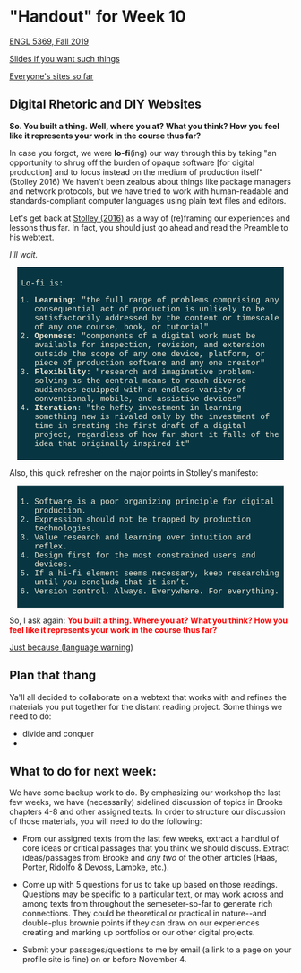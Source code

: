 # "Handout" for Week 10

[ENGL 5369, Fall 2019](calendar.html)

[Slides if you want such things](https://docs.google.com/presentation/d/e/2PACX-1vRufA94YIvpbFkJ2K591QOVPqCeLM5nAcGgkbJ0uiCuOgYeWh5OUR1FXmLTWgReyHFb8yPoLY4kWyb5/pub?start=false&loop=false&delayms=3000)

[Everyone's sites so far](fambly)

## Digital Rhetoric and DIY Websites

**So. You built a thing. Well, where you at? What you think? How you feel like it represents your work in the course thus far?**

In case you forgot, we were **lo-fi**(ing) our way through this by taking "an opportunity to shrug off the burden of opaque software [for digital production] and to focus instead on the medium of production itself" (Stolley 2016) We haven't been zealous about things like package managers and network protocols, but we have tried to work with human-readable and standards-compliant computer languages using plain text files and editors.

Let's get back at [Stolley (2016)](http://kairos.technorhetoric.net/20.2/inventio/stolley/) as a way of (re)framing our experiences and lessons thus far. In fact, you should just go ahead and read the Preamble to his webtext.

*I'll wait.*

<div style="margin: auto 1em; background-color:#073642; color: #eee8d5; padding: .5em; font-family: Menlo, Consolas, Courier, mono;">

<p>Lo-fi is:</p>
<ol>
<li><strong>Learning</strong>: "the full range of problems comprising any consequential act of production is unlikely to be satisfactorily addressed by the content or timescale of any one course, book, or tutorial"

<li><strong>Openness</strong>: "components of a digital work must be available for inspection, revision, and extension outside the scope of any one device, platform, or piece of production software and any one creator"

<li><strong>Flexibility</strong>: "research and imaginative problem-solving as the central means to reach diverse audiences equipped with an endless variety of conventional, mobile, and assistive devices"

<li><strong>Iteration</strong>: "the hefty investment in learning something new is rivaled only by the investment of time in creating the first draft of a digital project, regardless of how far short it falls of the idea that originally inspired it"
</ol>
</div>

Also, this quick refresher on the major points in Stolley's manifesto:

<div style="margin: auto 1em; background-color:#073642; color: #eee8d5; padding: .5em; font-family: Menlo, Consolas, Courier, mono;">
<ol>
<li>Software is a poor organizing principle for digital production.
<li>Expression should not be trapped by production technologies.
<li>Value research and learning over intuition and reflex.
<li>Design first for the most constrained users and devices.
<li>If a hi-fi element seems necessary, keep researching until you conclude that it isn’t.
<li>Version control. Always. Everywhere. For everything.
</ol>
</div>

So, I ask again: <span style="color:red;"> **You built a thing. Where you at? What you think? How you feel like it represents your work in the course thus far?** </span>


[Just because (language warning)](https://motherfuckingwebsite.com/)

## Plan that thang

Ya'll all decided to collaborate on a webtext that works with and refines the materials you put together for the distant reading project. Some things we need to do:

* divide and conquer
*

## What to do for next week:

We have some backup work to do. By emphasizing our workshop the last few weeks, we have (necessarily) sidelined discussion of topics in Brooke chapters 4-8 and other assigned texts. In order to structure our discussion of those materials, you will need to do the following:
  - From our assigned texts from the last few weeks, extract a handful of core ideas or critical passages that you think we should discuss. Extract ideas/passages from Brooke and *any two* of the other articles (Haas, Porter, Ridolfo & Devoss, Lambke, etc.).

  - Come up with 5 questions for us to take up based on those readings. Questions may be specific to a particular text, or may work across and among texts from throughout the semeseter-so-far to generate rich connections. They could be theoretical or practical in nature--and double-plus brownie points if they can draw on our experiences creating and marking up portfolios or our other digital projects.

  - Submit your passages/questions to me by email (a link to a page on your profile site is fine) on or before November 4.

